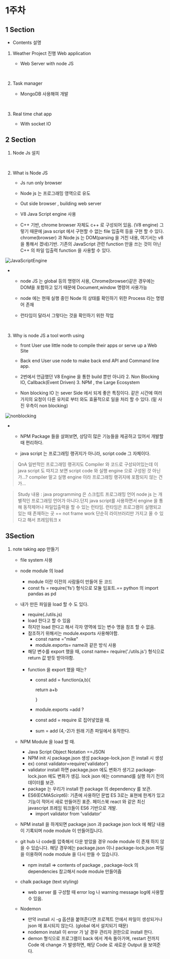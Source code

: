 # 1주차 
## 1 Section
* Contents 설명

1. 	Weather Project 진행 Web application

    -  Web Server  with node JS

</br>

2. 	Task manager

    -  MongoDB 사용해여 개발

</br>

3.  Real time chat app

    - With socket IO

##	2 Section

1.	Node Js 설치

</br>

2.	What is Node JS

    -	 Js run only browser 

    - Node js 는 프로그래밍 영역으로 유도

    -	 Out side browser , building web server

    -	 V8 Java Script engine 사용

    -	C++ 기반, chrome browser 자체도 c++ 로 구성되어 있음. (V8 engine) 그렇기 때문에 java script 에서 구현할 수 없는 file 입출력 등을 구현 할 수 있다. chrome(browser) 과 Node js 는 DOM(parsing 을 거친 내용, 여기서는 v8을 통해서 겠네)기반. 기존의 JavaScript 관련 function 만을 쓰는 것이 아닌 C++ 의 파일 입출력 function 을 사용할 수 있다. 
 
 ![JavaScriptEngine](https://user-images.githubusercontent.com/45062255/103443422-7d910100-4ca2-11eb-8754-b7a4eaba4bc3.PNG)
  
  
   -  - node JS 는 global 등의 명령어 사용, Chrome(browser)같은 경우에는 DOM을 포함하고 있기 때문에 Document,window 명령어 사용가능

      - node 에는 현재 실행 중인 Node 의 상태를 확인하기 위한 Process 라는 명령어 존재

      - 런타임이 달라서 그렇다는 것을 확인하기 위한 작업

</br>

3.	Why is node JS a tool worth using

    - front User use little node  to compile their apps or serve up a Web Site
 
    - Back end User use node to make back end API and Command line app.

    - 2번에서 언급했던 V8 Engine 을 통한 build 뿐만 아니라 2. Non Blocking IO, Callback(Event Driven) 3. NPM , the Large Ecosystem

    - Non blocking IO 는 sever Side 에서 되게 좋은 특징이다. 같은 시간에 여러가지의 요청이 다른 유저로 부터 와도 효율적으로 일을 처리 할 수 있다.  (밑 사진 우측이 non blocking)

 ![nonblocking](https://user-images.githubusercontent.com/45062255/103443418-6fdb7b80-4ca2-11eb-81c0-c94778fa705f.PNG)

   - - NPM Package 들을 살펴보면, 상당히 많은 기능들을 제공하고 있어서 개발할 때 편리하다.

      - java script 는 프로그래밍 랭귀지가 아니라, script code 그 자체이다.

 > QnA 일반적인 프로그래밍 랭귀지도 Compiler 와 코드로 구성되어있는데 이 java script 도 따지고 보면 script code 와 실행 engine 으로 구성된 것 아닌가...? compiler 말고 실행 engine 이라 프로그래밍 랭귀지에 포함되지 않는 건가...

 > Study 내용 : java programming 은 스크립트 프로그래밍 언어 node js 는 개별적인 프로그래밍 언어가 아니다.단지 java script를 사용하면서 engine 을 통해 동작제어나 파일입출력을 할 수 있는 런타임.
 런타임은 프로그램이 실행되고 있는 때 존재하는 곳  == not frame work 단순히 라이브러리만 가지고 올 수 있다고 해서 프레임워크 x 


 ## 3Section
1. note taking app 만들기
        
    - file system 사용
    - node module 의 load
        - module 이란 이전의 사람들이 만들어 둔 코드
        - const fs = require('fs') 형식으로 모듈 임포트.== python 의 import pandas as pd
        
    - 내가 만든 파일을 load 할 수 도 있다.
        -  require(./utils.js)
        - load 한다고 할 수 있음
        - 하지만 load 한다고 해서 각자 영역에 있는 변수 명을 참조 할 수 없음.
        - 참조하기 위해서는 module.exports 사용해야함. 
            - const name ="mike"
            - module.exports= name과 같은 방식 사용
        - 해당 변수를 export 했을 때,
        const name= require('./utils.js') 형식으로 return 값 받듯 받아야함. 
        <br/>
       
        - function 을 export 했을 때는?
            - const add = function(a,b){

                return a+b
           
                }
            - module.exports =add ?
            - const add = require 로 집어넣었을 때.
            - sum = add (4,-2)가 원래 기존 파일에서 동작한다. 

    - NPM Module 을 load 할 때.
        - Java Script Object Notation ==JSON
        - NPM init 시 package.json 생성 package-lock.json 은 install 시 생성
        -  ex) const validator=require('validator')
        - validator install 하면 package.json 에도 변화가 생기고 package-lock.json 에도 변화가 생김. lock json 에는 command를 실행 하기 전의 데이터를 보관.
        - package 는 우리가 install 한 package 의 dependency 를 보관.
        - ES6(ECMAScirpt6): 기존에 사용하던 문법 ES 3로는 표현에 한계가 있고 기능이 적어서 새로 만들어진 표준. 페이스북 react 와 같은 최신 javascript 프레임 워크들이 ES6 기반으로 개발.
            - import validator from 'validator'
    - NPM install 을 하게되면 package json 과 package json lock 에 해당 내용이 기록되며 node module 이 만들어집니다.
    - git hub 나 code를 압축해서 다운 받았을 경우 node module 이 존재 하지 않을 수 있습니다. 해당 경우에는 package.json 이나 package-lock.json 파일 을 이용하여 node module 을 다시 만들 수 있습니다. 
        - npm install => contents of package , package-lock 의 dependencies 참고해서 node module 만들어줌
               
    
    - chalk package (text styling)
        - web server 를 구성할 때 error log 나 warning message log에 사용할 수 있음.
    
    - Nodemon
        - 만약 install 시 -g 옵션을 붙여준다면 프로젝트 안에서 파일이 생성되거나 json 에 표시되지 않는다. (global 에서 설치되기 때문)
        - nodemon install 이 error 가 날 경우 관리자 권한으로 install 한다.
        - demon 형식으로 프로그램이 back 에서 계속 돌아가며, restart 전까지 Code 에 change 가 발생하면, 해당 Code 로 새로운 Output 을 보여준다. 
        


